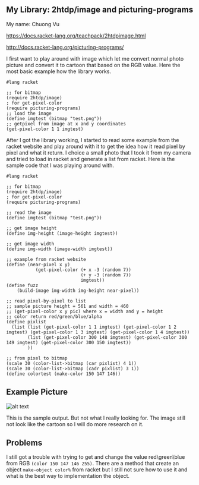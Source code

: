 ## My Library: 2htdp/image and picturing-programs
My name: Chuong Vu

https://docs.racket-lang.org/teachpack/2htdpimage.html

http://docs.racket-lang.org/picturing-programs/

I first want to play around with image which let me convert normal photo picture and convert it to cartoon that based on the RGB value. Here the most basic example how the library works.

```
#lang racket

;; for bitmap
(require 2htdp/image)
; for get-pixel-color
(require picturing-programs)
;; load the image
(define imgtest (bitmap "test.png"))
;; getpixel from image at x and y coordinates
(get-pixel-color 1 1 imgtest)
```

After I got the library working, I started to read some example from the racket website and play around with it to get the idea how it read pixel by pixel and what it return. I choice a small photo that I took it from my camera and tried to load in racket and generate a list from racket. Here is the sample code that I was playing around with.

```
#lang racket

;; for bitmap
(require 2htdp/image)
; for get-pixel-color
(require picturing-programs)

;; read the image
(define imgtest (bitmap "test.png"))

;; get image height
(define img-height (image-height imgtest))

;; get image width
(define img-width (image-width imgtest))

;; example from racket website
(define (near-pixel x y)
           (get-pixel-color (+ x -3 (random 7))
                            (+ y -3 (random 7))
                            imgtest))
(define fuzz
    (build-image img-width img-height near-pixel))
                          
;; read pixel-by-pixel to list
;; sample picture height = 561 and width = 460
;; (get-pixel-color x y pic) where x = width and y = height
;; color return red/green/blue/alpha
(define pixlist
  (list (list (get-pixel-color 1 1 imgtest) (get-pixel-color 1 2 imgtest) (get-pixel-color 1 3 imgtest) (get-pixel-color 1 4 imgtest))
        (list (get-pixel-color 300 148 imgtest) (get-pixel-color 300 149 imgtest) (get-pixel-color 300 150 imgtest))
        ))

;; from pixel to bitmap
(scale 30 (color-list->bitmap (car pixlist) 4 1))
(scale 30 (color-list->bitmap (cadr pixlist) 3 1))
(define colortest (make-color 150 147 146))

```


## Example Picture
![alt text][output]

This is the sample output. But not what I really looking for. The image still not look like the cartoon so I will do more research on it.


## Problems

I still got a trouble with trying to get and change the value red\green\blue from RGB `(color 150 147 146 255)`. There are a method that create an object `make-object color%` from racket but I still not sure how to use it and what is the best way to implementation the object.


<!-- Links -->
[schedule]: https://github.com/oplS17projects/FP-Schedule
[markdown]: https://help.github.com/articles/markdown-basics/
[forking]: https://guides.github.com/activities/forking/
[ref-clone]: http://gitref.org/creating/#clone
[ref-commit]: http://gitref.org/basic/#commit
[ref-push]: http://gitref.org/remotes/#push
[pull-request]: https://help.github.com/articles/creating-a-pull-request
[output]: https://github.com/vdc1703/FP1/blob/master/OutPut.PNG

